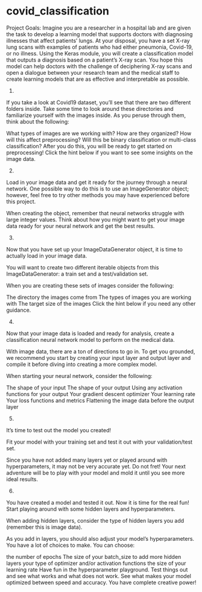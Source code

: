 # covid_classification
Project Goals: Imagine you are a researcher in a hospital lab and are given the task to develop a learning model that supports doctors with diagnosing 
illnesses that affect patients’ lungs. At your disposal, you have a set X-ray lung scans with examples of patients who had either 
pneumonia, Covid-19, or no illness. Using the Keras module, you will create a classification model that outputs a 
diagnosis based on a patient’s X-ray scan. You hope this model can help doctors with the challenge of deciphering X-ray scans 
and open a dialogue between your research team and the medical staff to create learning models that are as effective and interpretable as possible.


1.
If you take a look at Covid19 dataset, you’ll see that there are two different folders inside. Take some time to look around these directories and familiarize yourself with the images inside. As you peruse through them, think about the following:

What types of images are we working with?
How are they organized? How will this affect preprocessing?
Will this be binary classification or multi-class classification?
After you do this, you will be ready to get started on preprocessing! Click the hint below if you want to see some insights on the image data.

2.
Load in your image data and get it ready for the journey through a neural network. One possible way to do this is to use an ImageGenerator object; however, feel free to try other methods you may have experienced before this project.

When creating the object, remember that neural networks struggle with large integer values. Think about how you might want to get your image data ready for your neural network and get the best results.

3.
Now that you have set up your ImageDataGenerator object, it is time to actually load in your image data.

You will want to create two different iterable objects from this ImageDataGenerator: a train set and a test/validation set.

When you are creating these sets of images consider the following:

The directory the images come from
The types of images you are working with
The target size of the images
Click the hint below if you need any other guidance.

4.
Now that your image data is loaded and ready for analysis, create a classification neural network model to perform on the medical data.

With image data, there are a ton of directions to go in. To get you grounded, we recommend you start by creating your input layer and output layer and compile it before diving into creating a more complex model.

When starting your neural network, consider the following:

The shape of your input
The shape of your output
Using any activation functions for your output
Your gradient descent optimizer
Your learning rate
Your loss functions and metrics
Flattening the image data before the output layer

5.
It’s time to test out the model you created!

Fit your model with your training set and test it out with your validation/test set.

Since you have not added many layers yet or played around with hyperparameters, it may not be very accurate yet. Do not fret! Your next adventure will be to play with your model and mold it until you see more ideal results.

6.
You have created a model and tested it out. Now it is time for the real fun! Start playing around with some hidden layers and hyperparameters.

When adding hidden layers, consider the type of hidden layers you add (remember this is image data).

As you add in layers, you should also adjust your model’s hyperparameters. You have a lot of choices to make. You can choose:

the number of epochs
The size of your batch_size
to add more hidden layers
your type of optimizer and/or activation functions
the size of your learning rate
Have fun in the hyperparameter playground. Test things out and see what works and what does not work. See what makes your model optimized between speed and accuracy. You have complete creative power!
